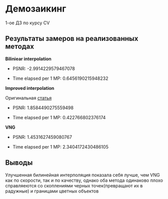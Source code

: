 # Демозаикинг

1-ое ДЗ по курсу CV

## Результаты замеров на реализованных методах

**Biliniear interpolation**

* PSNR: -2.9914229579467078

* Time elapsed per 1 MP: 0.6456190215948232


**Improved interpolation**

Оригинальная [статья](https://ieeexplore.ieee.org/stamp/stamp.jsp?arnumber=1326587&casa_token=TG3mYuZt1VwAAAAA:wlvAKOvwXRlbF74gcgcqA6_pcJpFSAgdQlYLgH9U0lXbpI9WUZ9dW-FRS5sMiwLFjgAK4Ao9i9k&tag=1)

* PSNR: 1.8584490275559498

* Time elapsed per 1 MP: 0.422766802376174


**VNG**

* PSNR: 1.4531627459080767

* Time elapsed per 1 MP: 2.3404172430486105


## Выводы

Улучшенная билинейная интерполяция показала себя лучше, чем VNG как по скорости, так и по качеству, однако оба метода одинаково плохо справляеются со скоплениями черных точек(превращают их в радужные) и границами цветных объектов